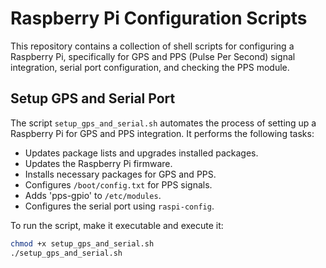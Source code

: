 # Raspberry Pi Configuration Scripts

This repository contains a collection of shell scripts for configuring a Raspberry Pi, specifically for GPS and PPS (Pulse Per Second) signal integration, serial port configuration, and checking the PPS module.

## Setup GPS and Serial Port

The script `setup_gps_and_serial.sh` automates the process of setting up a Raspberry Pi for GPS and PPS integration. It performs the following tasks:

- Updates package lists and upgrades installed packages.
- Updates the Raspberry Pi firmware.
- Installs necessary packages for GPS and PPS.
- Configures `/boot/config.txt` for PPS signals.
- Adds 'pps-gpio' to `/etc/modules`.
- Configures the serial port using `raspi-config`.

To run the script, make it executable and execute it:

```bash
chmod +x setup_gps_and_serial.sh
./setup_gps_and_serial.sh
